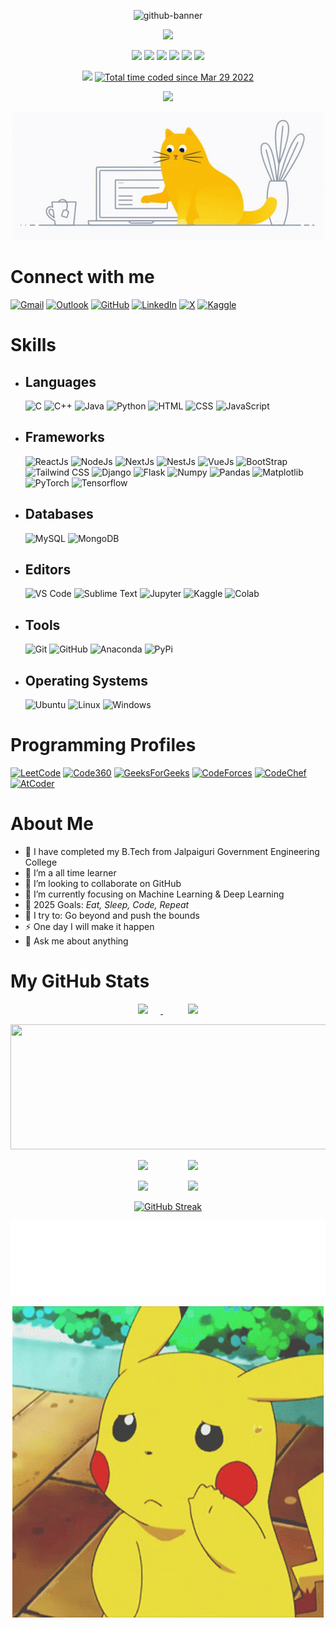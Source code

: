 <p align="center">
  <img src="https://i.ibb.co/GHcJZLc/github-banner.jpg" alt="github-banner">
</p>

<p align="center">
  <img src="https://readme-typing-svg.herokuapp.com?color=0d8eceF&size=30&center=true&vCenter=true&width=550&height=70&duration=2500&lines=Hello+World!+👋;+I'm+Debargha+Mitra+Roy;+A+Graduated+Student+👨‍🎓;+An+Open+Source+Contributor+🌟;+An+AI+and+ML+Enthusiastic+💻;Loves+To+Build+Projects+🛠️;A+Problem+Solver+🕵;">
</p>

<p align="center">
  <img src="https://badges.pufler.dev/visits/debarghamitraroy/debarghamitraroy">
  <img src="https://badges.pufler.dev/years/debarghamitraroy">
  <img src="https://badges.pufler.dev/updated/debarghamitraroy/debarghamitraroy">
  <img src="https://badges.pufler.dev/created/debarghamitraroy/debarghamitraroy">
  <img src="https://badges.pufler.dev/repos/debarghamitraroy">
  <img src="https://badges.pufler.dev/commits/monthly/debarghamitraroy">
</p>

<p align="center">
  <img src="https://komarev.com/ghpvc/?username=debarghamitraroy">
  <a href="https://wakatime.com/@0aaa9a42-3350-4791-a9ed-83b85adae54a"><img src="https://wakatime.com/badge/user/0aaa9a42-3350-4791-a9ed-83b85adae54a.svg" alt="Total time coded since Mar 29 2022" /></a>
</p>

<p align="center">
    <img src="https://github-profile-trophy.vercel.app/?username=debarghamitraroy&theme=discord&no-bg=true"/>
</p>

<p align="center">
  <img src="./images/cat-coding.gif" alt="cat-coding" max-width="500px"/>
</p>

# Connect with me

[![Gmail](https://img.shields.io/badge/gmail-%23EA4335?style=for-the-badge&logo=gmail&logoColor=white)](mailto:debarghamitraroy@gmail.com)
[![Outlook](https://img.shields.io/badge/outlook-%2300A4EF?style=for-the-badge)](mailto:debarghamitraroy@outlook.com)
[![GitHub](https://img.shields.io/badge/github-%23181717?style=for-the-badge&logo=github&logoColor=white)](https://github.com/debarghamitraroy)
[![LinkedIn](https://img.shields.io/badge/linkedin-%230077B5?style=for-the-badge)](https://www.linkedin.com/in/debarghamitraroy/)
[![X](https://img.shields.io/badge/x-%23000000?style=for-the-badge&logo=x&logoColor=white)](https://x.com/mitra_debargha/)
[![Kaggle](https://img.shields.io/badge/kaggle-%2320BEFF?style=for-the-badge&logo=kaggle&logoColor=black)](https://www.kaggle.com/debarghamitraroy/)

# Skills

- ## Languages

  ![C](https://img.shields.io/badge/c-%23A8B9CC?style=for-the-badge&logo=c&logoColor=black)
  ![C++](https://img.shields.io/badge/c%2B%2B-%2300599C?style=for-the-badge&logo=cplusplus&logoColor=white)
  ![Java](https://img.shields.io/badge/java-%23E60012?style=for-the-badge)
  ![Python](https://img.shields.io/badge/python-%233776AB?style=for-the-badge&logo=python&logoColor=white)
  ![HTML](https://img.shields.io/badge/html-%23E34F26?style=for-the-badge&logo=html5&logoColor=white)
  ![CSS](https://img.shields.io/badge/css-%23663399?style=for-the-badge&logo=css&logoColor=white)
  ![JavaScript](https://img.shields.io/badge/javascript-%23F7DF1E?style=for-the-badge&logo=javascript&logoColor=black)

- ## Frameworks

  ![ReactJs](https://img.shields.io/badge/reactjs-%2361DAFB?style=for-the-badge&logo=react&logoColor=black)
  ![NodeJs](https://img.shields.io/badge/nodejs-%235FA04E?style=for-the-badge&logo=nodedotjs&logoColor=black)
  ![NextJs](https://img.shields.io/badge/nextjs-%23000000?style=for-the-badge&logo=nextdotjs&logoColor=white)
  ![NestJs](https://img.shields.io/badge/nestjs-%23E0234E?style=for-the-badge&logo=nestjs&logoColor=white)
  ![VueJs](https://img.shields.io/badge/vuejs-%234FC08D?style=for-the-badge&logo=vuedotjs&logoColor=black)
  ![BootStrap](https://img.shields.io/badge/bootstrap-%237952B3?style=for-the-badge&logo=bootstrap&logoColor=white)
  ![Tailwind CSS](https://img.shields.io/badge/tailwind%20css-%2306B6D4?style=for-the-badge&logo=tailwindcss&logoColor=black)
  ![Django](https://img.shields.io/badge/django-%23092E20?style=for-the-badge&logo=django&logoColor=white)
  ![Flask](https://img.shields.io/badge/flask-%23000000?style=for-the-badge&logo=flask&logoColor=white)
  ![Numpy](https://img.shields.io/badge/numpy-%23013243?style=for-the-badge&logo=numpy&logoColor=white)
  ![Pandas](https://img.shields.io/badge/pandas-%23150458?style=for-the-badge&logo=pandas&logoColor=white)
  ![Matplotlib](https://img.shields.io/badge/matplotlib-%2300BFFF?style=for-the-badge&logo=matplotlib&logoColor=black)
  ![PyTorch](https://img.shields.io/badge/pytorch-%23EE4C2C?style=for-the-badge&logo=pytorch&logoColor=black)
  ![Tensorflow](https://img.shields.io/badge/tensorflow-%23FF6F00?style=for-the-badge&logo=tensorflow&logoColor=black)

- ## Databases

  ![MySQL](https://img.shields.io/badge/mysql-%234479A1?style=for-the-badge&logo=mysql&logoColor=black)
  ![MongoDB](https://img.shields.io/badge/mongodb-%2347A248?style=for-the-badge&logo=mongodb&logoColor=black)

- ## Editors

  ![VS Code](https://img.shields.io/badge/vs%20code-%232F80ED?style=for-the-badge)
  ![Sublime Text](https://img.shields.io/badge/sublime%20text-%23FF9800?style=for-the-badge&logo=sublimetext&logoColor=black)
  ![Jupyter](https://img.shields.io/badge/jupyter-%23F37626?style=for-the-badge&logo=jupyter&logoColor=black)
  ![Kaggle](https://img.shields.io/badge/kaggle-%2320BEFF?style=for-the-badge&logo=kaggle&logoColor=black)
  ![Colab](https://img.shields.io/badge/google%20colab-%23F9AB00?style=for-the-badge&logo=googlecolab&logoColor=black)

- ## Tools

  ![Git](https://img.shields.io/badge/git-%23F05032?style=for-the-badge&logo=git&logoColor=white)
  ![GitHub](https://img.shields.io/badge/github-%23181717?style=for-the-badge&logo=github&logoColor=white)
  ![Anaconda](https://img.shields.io/badge/anaconda-%2344A833?style=for-the-badge&logo=anaconda&logoColor=white)
  ![PyPi](https://img.shields.io/badge/pypi-%233775A9?style=for-the-badge&logo=pypi&logoColor=white)

- ## Operating Systems

  ![Ubuntu](https://img.shields.io/badge/Ubuntu-%23E95420?style=for-the-badge&logo=ubuntu&logoColor=white)
  ![Linux](https://img.shields.io/badge/LINUX-%23FCC624?style=for-the-badge&logo=linux&logoColor=black)
  ![Windows](https://img.shields.io/badge/Windows-%230078D4?style=for-the-badge)

# Programming Profiles

[![LeetCode](https://img.shields.io/badge/leetcode-%23FFA116?style=for-the-badge&logo=leetcode&logoColor=black)](https://leetcode.com/u/debarghamitraroy/)
[![Code360](https://img.shields.io/badge/code360-%23DD6620?style=for-the-badge&logo=codingninjas&logoColor=black)](https://www.naukri.com/code360/profile/ryzen)
[![GeeksForGeeks](https://img.shields.io/badge/geeksforgeeks-%232F8D46?style=for-the-badge&logo=geeksforgeeks&logoColor=black)](https://www.geeksforgeeks.org/user/debarghamitraroy/)
[![CodeForces](https://img.shields.io/badge/codeforces-%231F8ACB?style=for-the-badge&logo=codeforces&logoColor=black)](https://codeforces.com/profile/Debargha-Mitra-Roy)
[![CodeChef](https://img.shields.io/badge/codechef-%235B4638?style=for-the-badge&logo=codechef&logoColor=white)](https://www.codechef.com/users/debarghamitra)
[![AtCoder](https://img.shields.io/badge/atcoder-%233D7BFF?style=for-the-badge)](https://atcoder.jp/users/debarghamitra)

# About Me

- 🔭 I have completed my B.Tech from Jalpaiguri Government Engineering College
- 🌱 I’m a all time learner
- 👯 I’m looking to collaborate on GitHub
- 🤔 I’m currently focusing on Machine Learning & Deep Learning
- 🥅 2025 Goals: _Eat, Sleep, Code, Repeat_
- 🧗 I try to: Go beyond and push the bounds
- ⚡ One day I will make it happen
- 💬 Ask me about anything

# My GitHub Stats

<p align="center">
  <a href="https://github-readme-stats-sigma-five.vercel.app/api?username=debarghamitraroy&count_private=true&show_icons=true&theme=radical&hide_border=true">
    <img src="https://github-readme-stats-sigma-five.vercel.app/api?username=debarghamitraroy&count_private=true&show_icons=true&theme=radical&hide_border=true" style="margin-right:20px"/>
  <a href="https://github-readme-stats-eight-theta.vercel.app/api/top-langs/?username=debarghamitraroy&layout=compact&langs_count=16&theme=radical&hide_border=true">
    <img src="https://github-readme-stats-eight-theta.vercel.app/api/top-langs/?username=debarghamitraroy&layout=compact&langs_count=16&theme=radical&hide_border=true" style="margin-left:40px"/>
  </a>
</p>

<p align="center">
  <img src="https://github-profile-summary-cards.vercel.app/api/cards/profile-details?username=debarghamitraroy&theme=radical&hide_border=true" border-radius="40px" width="800px" height="200px"/>
</p>

<p align="center">
  <a>
    <img src="https://github-profile-summary-cards.vercel.app/api/cards/repos-per-language?username=debarghamitraroy&theme=radical&hide_border=true" style="margin-right:20px"/>
  </a>
  <a>
    <img src="https://github-profile-summary-cards.vercel.app/api/cards/most-commit-language?username=debarghamitraroy&theme=radical&hide_border=true" style="margin-left:40px"/>
  </a>
</p>

<p align="center">
  <a>
    <img src="https://github-profile-summary-cards.vercel.app/api/cards/stats?username=debarghamitraroy&theme=radical&hide_border=true" style="margin-right:20px"/>
  </a>
  <a>
    <img src="https://github-profile-summary-cards.vercel.app/api/cards/productive-time?username=debarghamitraroy&theme=radical&hide_border=true&utcOffset=5.30" style="margin-left:40px"/>
  </a>
</p>

<p align="center">
  <a href="https://git.io/streak-stats"><img src="https://github-readme-streak-stats-kohl-one.vercel.app?user=debarghamitraroy&theme=radical&hide_border=true&card_width=800&card_height=200" alt="GitHub Streak" /></a>
</p>

<img height="120" alt="Thanks for visiting my profile" width="100%" src="./images/marquee.svg"/>

<p align="center">
  <img src="./images/bye.gif" max-width="500px"/>
</p>
